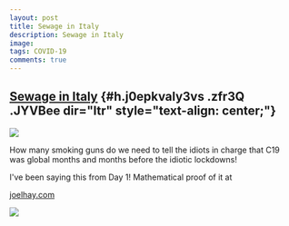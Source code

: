 ```yaml
---
layout: post
title: Sewage in Italy
description: Sewage in Italy
image: 
tags: COVID-19
comments: true
---
```


[Sewage in Italy](https://www.google.com/url?q=https%3A%2F%2Fuk.reuters.com%2Farticle%2Fus-health-coronavirus-italy-sewage%2Fitaly-sewage-study-suggests-covid-19-was-there-in-december-2019-idUKKBN23Q1J9&sa=D&sntz=1&usg=AFQjCNFykUzrZtueD6DhrdJUdm7wBe2ZTA) {#h.j0epkvaly3vs .zfr3Q .JYVBee dir="ltr" style="text-align: center;"}
--------------------------------------------------------------------------------------------------------------------------------------------------------------------------------------------------------------------------------------------------------------

[![](https://lh4.googleusercontent.com/GZakKfPCSEqIgluPGroMETVFYKyx_bFN9hwOitplqqCxNAa3Q1kyQGF8wb-wqMaTNctrhKcVDuZ1pWeU9btck9XT4oBXF5SzOmfc_WDm0ntTOuIGJWI=w1280)](https://www.google.com/url?q=https%3A%2F%2Fredcap.med.usc.edu%2Fsurveys%2F%3Fs%3DJ7KEL4YTKT&sa=D&sntz=1&usg=AFQjCNGgmJPVlIxKzdq9Pd16K5HC0kstRQ)

How many smoking guns do we need to tell the idiots in charge that C19
was global months and months before the idiotic lockdowns!

I've been saying this from Day 1! Mathematical proof of it at

[joelhay.com](http://www.google.com/url?q=http%3A%2F%2Fjoelhay.com%2F&sa=D&sntz=1&usg=AFQjCNHbEihJ5-3x9wqjLWiW_9XPH8pB_w)

![](https://lh5.googleusercontent.com/LeclwDp20fIrp2xYDH5TVR2iql8uIV7FlL5r5vy0-77aUu9c1MQD30212qhsJB0mnb2pOt34dsE9CzHGhPX5zfcnq8EDBPw13HiLZgJ61kemPvYJ8GM=w1280)
